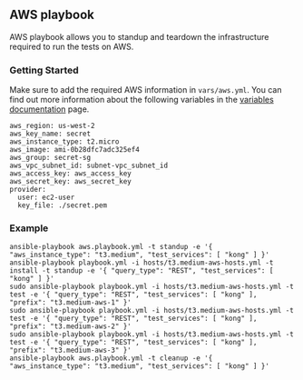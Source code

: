 ## AWS playbook
AWS playbook allows you to standup and teardown the infrastructure required to run the tests on AWS.

### Getting Started
Make sure to add the required AWS information in `vars/aws.yml`. You can find out more information about the following variables in the [variables documentation](/docs/variables.md#aws) page.

```
aws_region: us-west-2
aws_key_name: secret
aws_instance_type: t2.micro
aws_image: ami-0b28dfc7adc325ef4
aws_group: secret-sg
aws_vpc_subnet_id: subnet-vpc_subnet_id
aws_access_key: aws_access_key
aws_secret_key: aws_secret_key
provider:
  user: ec2-user
  key_file: ./secret.pem
```

### Example
```
ansible-playbook aws.playbook.yml -t standup -e '{ "aws_instance_type": "t3.medium", "test_services": [ "kong" ] }'
ansible-playbook playbook.yml -i hosts/t3.medium-aws-hosts.yml -t install -t standup -e '{ "query_type": "REST", "test_services": [ "kong" ] }'
sudo ansible-playbook playbook.yml -i hosts/t3.medium-aws-hosts.yml -t test -e '{ "query_type": "REST", "test_services": [ "kong" ], "prefix": "t3.medium-aws-1" }'
sudo ansible-playbook playbook.yml -i hosts/t3.medium-aws-hosts.yml -t test -e '{ "query_type": "REST", "test_services": [ "kong" ], "prefix": "t3.medium-aws-2" }'
sudo ansible-playbook playbook.yml -i hosts/t3.medium-aws-hosts.yml -t test -e '{ "query_type": "REST", "test_services": [ "kong" ], "prefix": "t3.medium-aws-3" }'
ansible-playbook aws.playbook.yml -t cleanup -e '{ "aws_instance_type": "t3.medium", "test_services": [ "kong" ] }'
```
